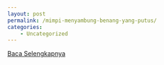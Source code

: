 ```yaml
---
layout: post
permalink: /mimpi-menyambung-benang-yang-putus/
categories:
    - Uncategorized
---
```


[Baca Selengkapnya](/07)